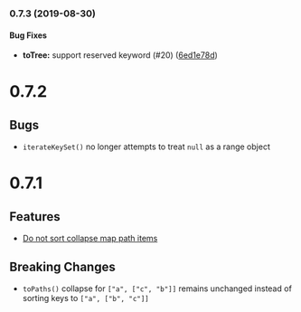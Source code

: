 <a name="0.7.3"></a>
### 0.7.3 (2019-08-30)


#### Bug Fixes

* **toTree:** support reserved keyword (#20) ([6ed1e78d](git+https://github.com/Netflix/falcor-path-utils.git/commit/6ed1e78d))


# 0.7.2
## Bugs

- `iterateKeySet()` no longer attempts to treat `null` as a range object

# 0.7.1
## Features

- [Do not sort collapse map path items](https://github.com/Netflix/falcor-path-utils/pull/19)

## Breaking Changes

- `toPaths()` collapse for `["a", ["c", "b"]]` remains unchanged instead of sorting keys to `["a", ["b", "c"]]`
